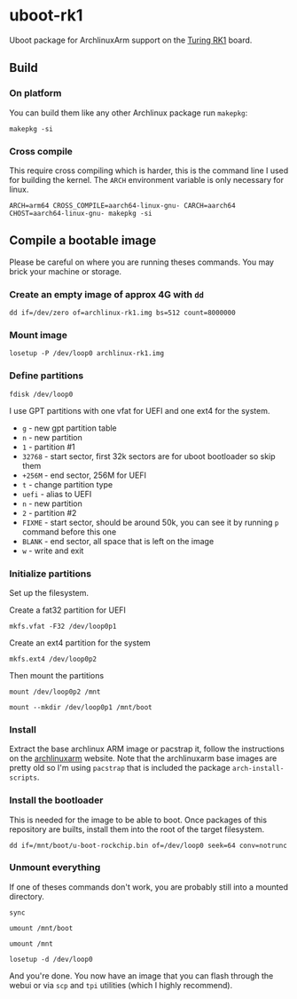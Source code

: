 uboot-rk1
====================

Uboot package for ArchlinuxArm support on the [Turing RK1](https://turingpi.com/product/turing-rk1) board.


## Build
### On platform

You can build them like any other Archlinux package run `makepkg`:

`makepkg -si`

### Cross compile

This require cross compiling which is harder, this is the command line I used for building the kernel.
The `ARCH` environment variable is only necessary for linux.

`ARCH=arm64 CROSS_COMPILE=aarch64-linux-gnu- CARCH=aarch64 CHOST=aarch64-linux-gnu- makepkg -si`

## Compile a bootable image

Please be careful on where you are running theses commands. You may brick your machine or storage.

### Create an empty image of approx 4G with `dd`

`dd if=/dev/zero of=archlinux-rk1.img bs=512 count=8000000`

### Mount image

`losetup -P /dev/loop0 archlinux-rk1.img`

### Define partitions

`fdisk /dev/loop0`

I use GPT partitions with one vfat for UEFI and one ext4 for the system.

- `g` - new gpt partition table
- `n` - new partition
- `1` - partition #1
- `32768` - start sector, first 32k sectors are for uboot bootloader so skip them
- `+256M` - end sector, 256M for UEFI
- `t` - change partition type
- `uefi` - alias to UEFI
- `n` - new partition
- `2` - partition #2
- `FIXME` - start sector, should be around 50k, you can see it by running `p` command before this one
- `BLANK` - end sector, all space that is left on the image
- `w` - write and exit

### Initialize partitions

Set up the filesystem.

Create a fat32 partition for UEFI

`mkfs.vfat -F32 /dev/loop0p1`

Create an ext4 partition for the system

`mkfs.ext4 /dev/loop0p2`

Then mount the partitions

`mount /dev/loop0p2 /mnt`

`mount --mkdir /dev/loop0p1 /mnt/boot`

### Install

Extract the base archlinux ARM image or pacstrap it, follow the instructions on the [archlinuxarm](https://archlinuxarm.org/platforms/armv8/generic) website.
Note that the archlinuxarm base images are pretty old so I'm using `pacstrap` that is included the package `arch-install-scripts`.

### Install the bootloader

This is needed for the image to be able to boot. Once packages of this repository are builts, install them into the root of the target filesystem.

`dd if=/mnt/boot/u-boot-rockchip.bin of=/dev/loop0 seek=64 conv=notrunc`


### Unmount everything

If one of theses commands don't work, you are probably still into a mounted directory.

`sync`

`umount /mnt/boot`

`umount /mnt`

`losetup -d /dev/loop0`

And you're done. You now have an image that you can flash through the webui or via `scp` and `tpi` utilities (which I highly recommend).
